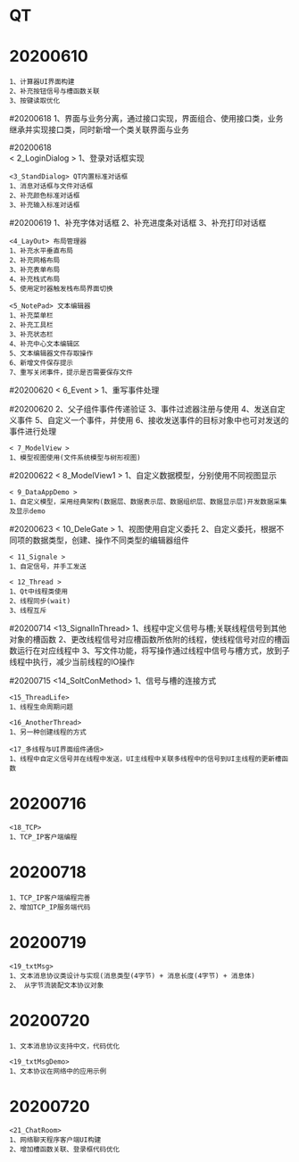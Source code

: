 # QT

# 20200610
	1、计算器UI界面构建
	2、补充按钮信号与槽函数关联
	3、按键读取优化

#20200618
	1、界面与业务分离，通过接口实现，界面组合、使用接口类，业务继承并实现接口类，同时新增一个类关联界面与业务

#20200618  
	< 2_LoginDialog >
	1、登录对话框实现
	
	<3_StandDialog> QT内置标准对话框
	1、消息对话框与文件对话框
	2、补充颜色标准对话框
	3、补充输入标准对话框
	
#20200619
	1、补充字体对话框
	2、补充进度条对话框
	3、补充打印对话框
	
	<4_LayOut> 布局管理器
	1、补充水平垂直布局
	2、补充网格布局
	3、补充表单布局
	4、补充栈式布局
	5、使用定时器触发栈布局界面切换
	
	<5_NotePad> 文本编辑器
	1、补充菜单栏
	2、补充工具栏
	3、补充状态栏
	4、补充中心文本编辑区
	5、文本编辑器文件存取操作
	6、新增文件保存提示
	7、重写关闭事件，提示是否需要保存文件

#20200620
	< 6_Event >
	1、重写事件处理
	
#20200620
	2、父子组件事件传递验证
	3、事件过滤器注册与使用
	4、发送自定义事件
	5、自定义一个事件，并使用
	6、接收发送事件的目标对象中也可对发送的事件进行处理
	
	< 7_ModelView >
	1、模型视图使用(文件系统模型与树形视图)

#20200622
	< 8_ModelView1 >
	1、自定义数据模型，分别使用不同视图显示
	
	< 9_DataAppDemo >
	1、自定义模型，采用经典架构(数据层、数据表示层、数据组织层、数据显示层)开发数据采集及显示demo
	
#20200623
	< 10_DeleGate >
	1、视图使用自定义委托
	2、自定义委托，根据不同项的数据类型，创建、操作不同类型的编辑器组件
	
	< 11_Signale >
	1、自定信号，并手工发送
	
	< 12_Thread >
	1、Qt中线程类使用
	2、线程同步(wait)
	3、线程互斥
	
#20200714
	<13_SignalInThread>
	1、线程中定义信号与槽;关联线程信号到其他对象的槽函数
	2、更改线程信号对应槽函数所依附的线程，使线程信号对应的槽函数运行在对应线程中
	3、写文件功能，将写操作通过线程中信号与槽方式，放到子线程中执行，减少当前线程的IO操作

#20200715
	<14_SoltConMethod>
	1、信号与槽的连接方式
	
	<15_ThreadLife>
	1、线程生命周期问题
	
	<16_AnotherThread>
	1、另一种创建线程的方式
	
	<17_多线程与UI界面组件通信>
	1、线程中自定义信号并在线程中发送，UI主线程中关联多线程中的信号到UI主线程的更新槽函数
	
# 20200716
	<18_TCP>
	1、TCP_IP客户端编程
	
# 20200718
	1、TCP_IP客户端编程完善
	2、增加TCP_IP服务端代码
	
# 20200719
	<19_txtMsg>
	1、文本消息协议类设计与实现(消息类型(4字节) + 消息长度(4字节) + 消息体)
	2、 从字节流装配文本协议对象
	
# 20200720
	1、文本消息协议支持中文，代码优化
	
	<19_txtMsgDemo>
	1、文本协议在网络中的应用示例
	
# 20200720
	<21_ChatRoom>
	1、网络聊天程序客户端UI构建
	2、增加槽函数关联、登录框代码优化
	
